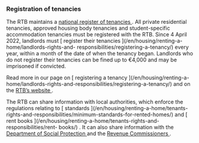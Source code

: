 ###  Registration of tenancies

The RTB maintains a [ national register of tenancies
](https://www.rtb.ie/check/index.html) . All private residential tenancies,
approved housing body tenancies and student-specific accommodation tenancies
must be registered with the RTB. Since 4 April 2022, landlords must [ register
their tenancies ](/en/housing/renting-a-home/landlords-rights-and-
responsibilities/registering-a-tenancy/) every year, within a month of the
date of when the tenancy began. Landlords who do not register their tenancies
can be fined up to €4,000 and may be imprisoned if convicted.

Read more in our page on [ registering a tenancy ](/en/housing/renting-a-
home/landlords-rights-and-responsibilities/registering-a-tenancy/) and on the
[ RTB’s website ](https://www.rtb.ie/annual-registration) .

The RTB can share information with local authorities, which enforce the
regulations relating to [ standards ](/en/housing/renting-a-home/tenants-
rights-and-responsibilities/minimum-standards-for-rented-homes/) and [ rent
books ](/en/housing/renting-a-home/tenants-rights-and-responsibilities/rent-
books/) . It can also share information with the [ Department of Social
Protection ](http://www.welfare.ie/en/Pages/home.aspx) and the [ Revenue
Commissioners ](https://www.revenue.ie/en/Home.aspx) .
